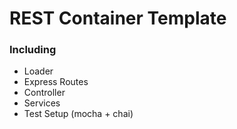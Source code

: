 # REST Container Template

### Including
- Loader
- Express Routes 
- Controller
- Services
- Test Setup (mocha + chai)